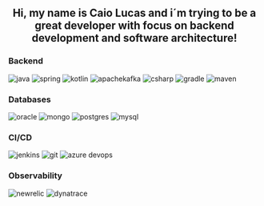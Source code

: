 <div align="center">
  <h2>Hi, my name is Caio Lucas and i´m trying to be a great developer with focus on backend development and software architecture!</h2>
</div>


### Backend 
<img
  src="https://img.shields.io/badge/java-red?style=for-the-badge&logo=java&logoColor=white"
  alt="java"
/>
<img
  src="https://img.shields.io/badge/spring-green?style=for-the-badge&logo=spring&logoColor=white"
  alt="spring"
/>
<img
  src="https://img.shields.io/badge/kotlin-black?style=for-the-badge&amp;logo=kotlin.js&amp;logoColor=white"
  alt="kotlin"
/>
<img
  src="https://img.shields.io/badge/apache kafka-red?style=for-the-badge&logo=apachekafka&logoColor=white"
  alt="apachekafka"
/>
<img
  src="https://img.shields.io/badge/csharp-blue?style=for-the-badge&logo=csharp&logoColor=white"
  alt="csharp"
/>
<img
  src="https://img.shields.io/badge/gradle-blue?style=for-the-badge&logo=gradle&logoColor=white"
  alt="gradle"
/>
<img
  src="https://img.shields.io/badge/maven-orange?style=for-the-badge&logo=maven&logoColor=white"
  alt="maven"
/>

### Databases
<img
  src="https://img.shields.io/badge/oracle-red?style=for-the-badge&logo=oracle&logoColor=white"
  alt="oracle"
/>
<img
  src="https://img.shields.io/badge/mongodb-green?style=for-the-badge&logo=mongo&logoColor=white"
  alt="mongo"
/>
<img
  src="https://img.shields.io/badge/postgres-darkblue?style=for-the-badge&logo=postgres&logoColor=white"
  alt="postgres"
/>
<img
  src="https://img.shields.io/badge/mysql-blue?style=for-the-badge&logo=mysql&logoColor=white"
  alt="mysql"
/>

### CI/CD
<img
  src="https://img.shields.io/badge/jenkins-black?style=for-the-badge&logo=jenkins&logoColor=white"
  alt="jenkins"
/>
<img
  src="https://img.shields.io/badge/git-orange?style=for-the-badge&logo=git&logoColor=white"
  alt="git"
/>
<img
  src="https://img.shields.io/badge/azure-blue?style=for-the-badge&logo=azure&logoColor=red"
  alt="azure devops"
/>

### Observability
<img
  src="https://img.shields.io/badge/newrelic-darkgreen?style=for-the-badge&logo=newrelic&logoColor=white"
  alt="newrelic"
/>
<img
  src="https://img.shields.io/badge/dynatrace-yellow?style=for-the-badge&logo=dynatrace&logoColor=white"
  alt="dynatrace"
/>


